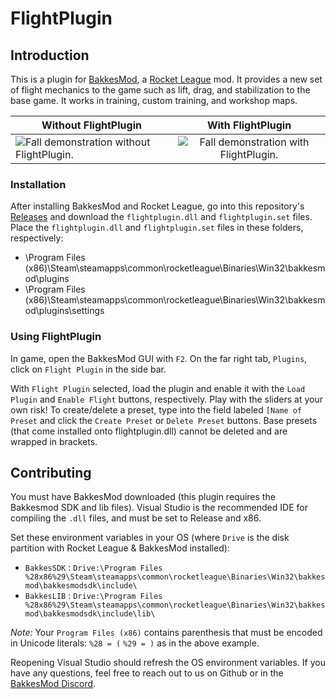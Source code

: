 # FlightPlugin
## Introduction
This is a plugin for [BakkesMod](https://bakkesmod.com/), a [Rocket League](https://www.rocketleague.com/) mod. It provides a new set of flight mechanics to the game such as lift, drag, and stabilization to the base game. It works in training, custom training, and workshop maps.

| Without FlightPlugin | With FlightPlugin | 
| ------------- |:-------------:|
| ![Fall demonstration without FlightPlugin.](./noplugin.gif)      | ![Fall demonstration with FlightPlugin.](./flightplugin.gif) |


### Installation
After installing BakkesMod and Rocket League, go into this repository's [Releases](https://github.com/Archaic44/FlightPlugin/releases) and download the `flightplugin.dll` and `flightplugin.set` files. Place the `flightplugin.dll` and `flightplugin.set` files in these folders, respectively:
- \Program Files (x86)\Steam\steamapps\common\rocketleague\Binaries\Win32\bakkesmod\plugins
- \Program Files (x86)\Steam\steamapps\common\rocketleague\Binaries\Win32\bakkesmod\plugins\settings

### Using FlightPlugin
In game, open the BakkesMod GUI with `F2`. On the far right tab, `Plugins`, click on `Flight Plugin` in the side bar.

With `Flight Plugin` selected, load the plugin and enable it with the `Load Plugin` and `Enable Flight` buttons, respectively. Play with the sliders at your own risk! To create/delete a preset, type into the field labeled `[Name of Preset` and click the `Create Preset` or `Delete Preset` buttons. Base presets (that come installed onto flightplugin.dll) cannot be deleted and are wrapped in brackets.

## Contributing
You must have BakkesMod downloaded (this plugin requires the Bakkesmod SDK and lib files). Visual Studio is the recommended IDE for compiling the `.dll` files, and must be set to Release and x86.

Set these environment variables in your OS (where `Drive` is the disk partition with Rocket League & BakkesMod installed):
- `BakkesSDK` : `Drive:\Program Files %28x86%29\Steam\steamapps\common\rocketleague\Binaries\Win32\bakkesmod\bakkesmodsdk\include\`
- `BakkesLIB` : `Drive:\Program Files %28x86%29\Steam\steamapps\common\rocketleague\Binaries\Win32\bakkesmod\bakkesmodsdk\include\lib\`

*Note:* Your `Program Files (x86)` contains parenthesis that must be encoded in Unicode literals: `%28 = (` `%29 = )` as in the above example.

Reopening Visual Studio should refresh the OS environment variables. If you have any questions, feel free to reach out to us on Github or in the [BakkesMod Discord](https://discord.gg/9PtUKcj).
